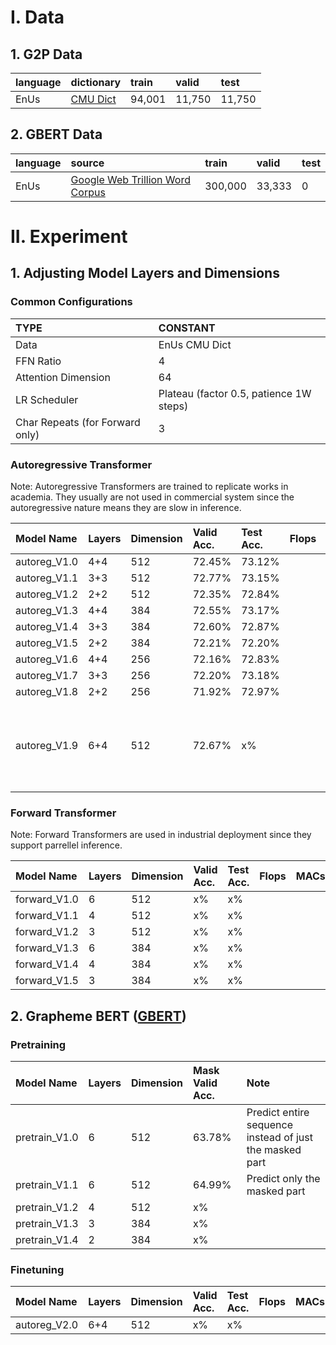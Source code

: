 # I. Data

## 1. G2P Data

| language | dictionary | train  | valid  | test   |
| :------- | :--------- | :----- | :----- | :----- |
| EnUs     | [CMU Dict](https://github.com/cmusphinx/cmudict) | 94,001 | 11,750 | 11,750 |

## 2. GBERT Data

| language | source                                                                                                              | train   | valid  | test   |
| :------- | :------------------------------------------------------------------------------------------------------------------ | :------ | :----- | :----- |
| EnUs     | [Google Web Trillion Word Corpus](https://www.kaggle.com/datasets/rtatman/english-word-frequency?resource=download) | 300,000 | 33,333 | 0      |

# II. Experiment

## 1. Adjusting Model Layers and Dimensions

### Common Configurations

| TYPE | CONSTANT |
| :--- | :------- |
| Data | EnUs CMU Dict |
| FFN Ratio | 4 |
| Attention Dimension | 64 |
| LR Scheduler | Plateau (factor 0.5, patience 1W steps) |
| Char Repeats (for Forward only) | 3 |

### Autoregressive Transformer

Note: Autoregressive Transformers are trained to replicate works in academia. They usually are not used in commercial system since the autoregressive nature means they are slow in inference.

| Model Name   | Layers | Dimension | Valid Acc. | Test Acc. |Flops | MACs | Note |
| :----------- | :----- | :-------- | :--------  | :-------  | :---- | :--- | :---- |
| autoreg_V1.0 | 4+4    | 512       | 72.45%     | 73.12%    | | | |
| autoreg_V1.1 | 3+3    | 512       | 72.77%     | 73.15%    | | | |
| autoreg_V1.2 | 2+2    | 512       | 72.35%     | 72.84%    | | | |
| autoreg_V1.3 | 4+4    | 384       | 72.55%     | 73.17%    | | | |
| autoreg_V1.4 | 3+3    | 384       | 72.60%     | 72.87%    | | | |
| autoreg_V1.5 | 2+2    | 384       | 72.21%     | 72.20%    | | | |
| autoreg_V1.6 | 4+4    | 256       | 72.16%     | 72.83%    | | | |
| autoreg_V1.7 | 3+3    | 256       | 72.20%     | 73.18%    | | | |
| autoreg_V1.8 | 2+2    | 256       | 71.92%     | 72.97%    | | | |
| autoreg_V1.9 | 6+4    | 512       | 72.67%     | x%    | | | For Comparison with 6+4 with Encoder Pretrained by GBERT|

### Forward Transformer

Note: Forward Transformers are used in industrial deployment since they support parrellel inference.

| Model Name   | Layers | Dimension | Valid Acc. | Test Acc. |Flops | MACs |
| :----------- | :----- | :-------- | :--------  | :-------  | :---- | :--- |
| forward_V1.0 | 6      | 512       | x%     | x%    | | |
| forward_V1.1 | 4      | 512       | x%     | x%    | | |
| forward_V1.2 | 3      | 512       | x%     | x%    | | |
| forward_V1.3 | 6      | 384       | x%     | x%    | | |
| forward_V1.4 | 4      | 384       | x%     | x%    | | |
| forward_V1.5 | 3      | 384       | x%     | x%    | | |

## 2. Grapheme BERT ([GBERT](https://github.com/ldong1111/GraphemeBERT))

### Pretraining 

| Model Name    | Layers | Dimension | Mask Valid Acc. | Note                                                    |
| :------------ | :----- | :-------- | :-------------  | :------------------------------------------------------ |
| pretrain_V1.0 | 6      | 512       | 63.78%          | Predict entire sequence instead of just the masked part |
| pretrain_V1.1 | 6      | 512       | 64.99%          | Predict only the masked part                            |
| pretrain_V1.2 | 4      | 512       | x%          | |
| pretrain_V1.3 | 3      | 384       | x%          | |
| pretrain_V1.4 | 2      | 384       | x%          | |

### Finetuning

| Model Name   | Layers | Dimension | Valid Acc. | Test Acc. |Flops | MACs | Note |
| :----------- | :----- | :-------- | :--------  | :-------  | :---- | :--- | :---- |
| autoreg_V2.0 | 6+4    | 512       | x%     | x%    | | | |